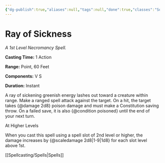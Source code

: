```yaml
---
{"dg-publish":true,"aliases":null,"tags":null,"done":true,"classes":"Sorcerer, Wizard,","spellLevel":1,"school":"Necromancy","source":"PHB","permalink":"/spells/ray-of-sickness/","dgHomeLink":false,"dgPassFrontmatter":true}
---
```


# Ray of Sickness
*A 1st Level Necromancy Spell.*

**Casting Time:** 1 Action

**Range:** Point, 60 Feet

**Components:** V S 

**Duration:** Instant

A ray of sickening greenish energy lashes out toward a creature within range. Make a ranged spell attack against the target. On a hit, the target takes {@damage 2d8} poison damage and must make a Constitution saving throw. On a failed save, it is also {@condition poisoned} until the end of your next turn.

At Higher Levels

When you cast this spell using a spell slot of 2nd level or higher, the damage increases by {@scaledamage 2d8|1-9|1d8} for each slot level above 1st.

[[Spellcasting/Spells|Spells]]
